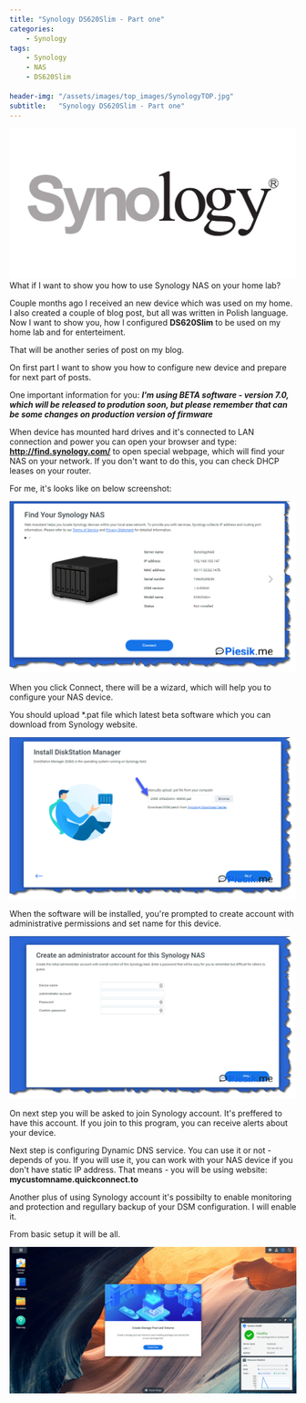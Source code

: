 ```yaml
---
title: "Synology DS620Slim - Part one"
categories:
    - Synology
tags:
    - Synology
    - NAS
    - DS620Slim

header-img: "/assets/images/top_images/SynologyTOP.jpg"
subtitle:   "Synology DS620Slim - Part one"
---
```

![Synology DS620Slim - Part one](/assets/images/top_images/SynologyTOP.jpg) What if I want to show you how to use Synology NAS on your home lab?

Couple months ago I received an new device which was used on my home. I also created a couple of blog post, but all was written in Polish language. Now I want to show you, how I configured **DS620Slim** to be used on my home lab and for enterteiment. 

That will be another series of post on my blog. 

On first part I want to show you how to configure new device and prepare for next part of posts.

One important information for you: ***I'm using BETA software - version 7.0, which will be released to prodution soon, but please remember that can be some changes on production version of firmware***

When device has mounted hard drives and it's connected to LAN connection and power you can open your browser and type: **http://find.synology.com/** to open special webpage, which will find your NAS on your network. If you don't want to do this, you can check DHCP leases on your router. 

For me, it's looks like on below screenshot:

![Synology DS620Slim - Part on](/assets/images/posts/Synology-Part1/01.png)

When you click Connect, there will be a wizard, which will help you to configure your NAS device. 

You should upload *.pat file which latest beta software which you can download from Synology website. 

![Synology DS620Slim - Part on](/assets/images/posts/Synology-Part1/02.png)

When the software will be installed, you're prompted to create account with administrative permissions and set name for this device.

![Synology DS620Slim - Part on](/assets/images/posts/Synology-Part1/03.png)

On next step you will be asked to join Synology account. It's preffered to have this account. If you join to this program, you can receive alerts about your device.

Next step is configuring Dynamic DNS service. You can use it or not - depends of you. If you will use it, you can work with your NAS device if you don't have static IP address. That means - you will be using website: **mycustomname.quickconnect.to**

Another plus of using Synology account it's possibilty to enable monitoring and protection and regullary backup of your DSM configuration. I will enable it. 

From basic setup it will be all.

![Synology DS620Slim - Part on](/assets/images/posts/Synology-Part1/04.png)

